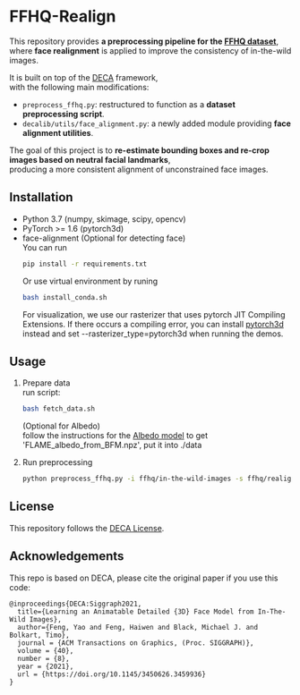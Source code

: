 # FFHQ-Realign

This repository provides **a preprocessing pipeline for the [FFHQ dataset](https://github.com/NVlabs/ffhq-dataset)**,  
where **face realignment** is applied to improve the consistency of in-the-wild images.  

It is built on top of the [DECA](https://github.com/yfeng95/DECA) framework,  
with the following main modifications:

- `preprocess_ffhq.py`: restructured to function as a **dataset preprocessing script**.  
- `decalib/utils/face_alignment.py`: a newly added module providing **face alignment utilities**.  

The goal of this project is to **re-estimate bounding boxes and re-crop images based on neutral facial landmarks**,  
producing a more consistent alignment of unconstrained face images.


## Installation

* Python 3.7 (numpy, skimage, scipy, opencv)  
* PyTorch >= 1.6 (pytorch3d)  
* face-alignment (Optional for detecting face)  
  You can run 
  ```bash
  pip install -r requirements.txt
  ```
  Or use virtual environment by runing 
  ```bash
  bash install_conda.sh
  ```
  For visualization, we use our rasterizer that uses pytorch JIT Compiling Extensions. If there occurs a compiling error, you can install [pytorch3d](https://github.com/facebookresearch/pytorch3d/blob/master/INSTALL.md) instead and set --rasterizer_type=pytorch3d when running the demos.


## Usage

1. Prepare data   
    run script: 
    ```bash
    bash fetch_data.sh
    ```
    <!-- or manually download data form [FLAME 2020 model](https://flame.is.tue.mpg.de/download.php) and [DECA trained model](https://drive.google.com/file/d/1rp8kdyLPvErw2dTmqtjISRVvQLj6Yzje/view?usp=sharing), and put them in ./data  -->  
    (Optional for Albedo)   
    follow the instructions for the [Albedo model](https://github.com/TimoBolkart/BFM_to_FLAME) to get 'FLAME_albedo_from_BFM.npz', put it into ./data

2. Run preprocessing
    ```bash
    python preprocess_ffhq.py -i ffhq/in-the-wild-images -s ffhq/realigned --sample_size 512
    ``` 


## License

This repository follows the [DECA License](https://github.com/yfeng95/DECA/tree/master?tab=readme-ov-file#license).


## Acknowledgements

This repo is based on DECA, please cite the original paper if you use this code:
```
@inproceedings{DECA:Siggraph2021,
  title={Learning an Animatable Detailed {3D} Face Model from In-The-Wild Images},
  author={Feng, Yao and Feng, Haiwen and Black, Michael J. and Bolkart, Timo},
  journal = {ACM Transactions on Graphics, (Proc. SIGGRAPH)}, 
  volume = {40}, 
  number = {8}, 
  year = {2021}, 
  url = {https://doi.org/10.1145/3450626.3459936} 
}
```
